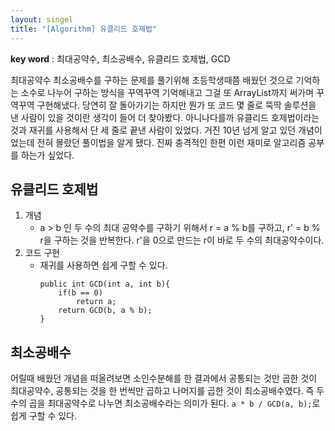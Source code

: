 ```yaml
---
layout: singel
title: "[Algorithm] 유클리드 호제법"
---
```


**key word** : 최대공약수, 최소공배수, 유클리드 호제법, GCD

최대공약수 최소공배수를 구하는 문제를 풀기위해 초등학생때쯤 배웠던 것으로 기억하는 소수로 나누어 구하는 방식을 꾸역꾸역 기억해내고 그걸 또 ArrayList까지 써가며 꾸역꾸역 구현해냈다. 당연히 잘 돌아가기는 하지만 뭔가 또 코드 몇 줄로 뚝딱 솔루션을 낸 사람이 있을 것이란 생각이 들어 더 찾아봤다. 아니나다를까 유클리드 호제법이라는 것과 재귀를 사용해서 단 세 줄로 끝낸 사람이 있었다. 거진 10년 넘게 알고 있던 개념이었는데 전혀 몰랐던 풀이법을 알게 됐다. 진짜 충격적인 한편 이런 재미로 알고리즘 공부를 하는가 싶었다.
<br>

## 유클리드 호제법

1. 개념
   - a > b 인 두 수의 최대 공약수를 구하기 위해서 r = a % b를 구하고, r' = b % r을 구하는 것을 반복한다. r'을 0으로 만드는 r이 바로 두 수의 최대공약수이다.
2. 코드 구현
   - 재귀를 사용하면 쉽게 구할 수 있다.
     ```
     public int GCD(int a, int b){
         if(b == 0)
             return a;
         return GCD(b, a % b);
     }
     ```

## 최소공배수

어릴때 배웠던 개념을 떠올려보면 소인수분해를 한 결과에서 공통되는 것만 곱한 것이 최대공약수, 공통되는 것을 한 번씩만 곱하고 나머지를 곱한 것이 최소공배수였다. 즉 두 수의 곱을 최대공약수로 나누면 최소공배수라는 의미가 된다.
`a * b / GCD(a, b);`로 쉽게 구할 수 있다.
